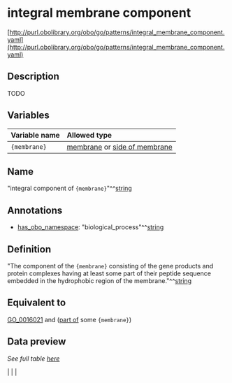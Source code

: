 # integral membrane component

[http://purl.obolibrary.org/obo/go/patterns/integral_membrane_component.yaml](http://purl.obolibrary.org/obo/go/patterns/integral_membrane_component.yaml)

## Description

TODO




## Variables

| Variable name | Allowed type |
|:--------------|:-------------|
| `{membrane}` | [membrane](http://purl.obolibrary.org/obo/GO_0016020) or [side of membrane](http://purl.obolibrary.org/obo/GO_0098552) |

## Name

"integral component of `{membrane}`"^^[string](http://www.w3.org/2001/XMLSchema#string)

## Annotations

- [has_obo_namespace](http://www.geneontology.org/formats/oboInOwl#hasOBONamespace): "biological_process"^^[string](http://www.w3.org/2001/XMLSchema#string)

## Definition

"The component of the `{membrane}` consisting of the gene products and protein complexes having at least some part of their peptide sequence embedded in the hydrophobic region of the membrane."^^[string](http://www.w3.org/2001/XMLSchema#string)

## Equivalent to

[GO_0016021](http://purl.obolibrary.org/obo/GO_0016021)  and ([part of](http://purl.obolibrary.org/obo/BFO_0000050) some `{membrane}`)







## Data preview

*See full table [here](https://github.com/geneontology/go-ontology/tree/master/src/design_patterns/integral_membrane_component.tsv)*

|  |
|



